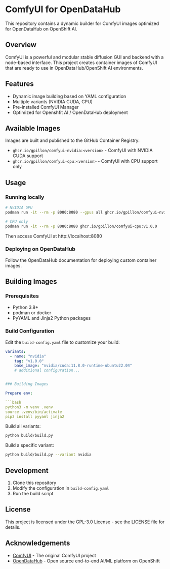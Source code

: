 # ComfyUI for OpenDataHub

This repository contains a dynamic builder for ComfyUI images optimized for OpenDataHub on OpenShift AI.

## Overview

ComfyUI is a powerful and modular stable diffusion GUI and backend with a node-based interface. This project creates container images of ComfyUI that are ready to use in OpenDataHub/OpenShift AI environments.

## Features

- Dynamic image building based on YAML configuration
- Multiple variants (NVIDIA CUDA, CPU)
- Pre-installed ComfyUI Manager
- Optimized for Openshfit AI / OpenDataHub deployment

## Available Images

Images are built and published to the GitHub Container Registry:

- `ghcr.io/gpillon/comfyui-nvidia:<version>` - ComfyUI with NVIDIA CUDA support
- `ghcr.io/gpillon/comfyui-cpu:<version>` - ComfyUI with CPU support only

## Usage

### Running locally

```bash
# NVIDIA GPU
podman run -it --rm -p 8080:8080 --gpus all ghcr.io/gpillon/comfyui-nvidia:v1.0.0

# CPU only
podman run -it --rm -p 8080:8080 ghcr.io/gpillon/comfyui-cpu:v1.0.0
```

Then access ComfyUI at http://localhost:8080

### Deploying on OpenDataHub

Follow the OpenDataHub documentation for deploying custom container images.

## Building Images

### Prerequisites

- Python 3.8+
- podman or docker
- PyYAML and Jinja2 Python packages

### Build Configuration

Edit the `build-config.yaml` file to customize your build:

```yaml
variants:
  - name: "nvidia"
    tag: "v1.0.0"
    base_image: "nvidia/cuda:11.8.0-runtime-ubuntu22.04"
    # additional configuration...


### Building Images

Prepare env:

```bash
python3 -m venv .venv
source .venv/bin/activate
pip3 install pyyaml jinja2
```


Build all variants:

```bash
python build/build.py
```

Build a specific variant:

```bash
python build/build.py --variant nvidia
```

## Development

1. Clone this repository
2. Modify the configuration in `build-config.yaml`
3. Run the build script

## License

This project is licensed under the GPL-3.0 License - see the LICENSE file for details.

## Acknowledgements

- [ComfyUI](https://github.com/comfyanonymous/ComfyUI) - The original ComfyUI project
- [OpenDataHub](https://opendatahub.io/) - Open source end-to-end AI/ML platform on OpenShift